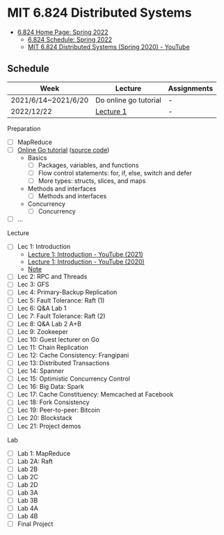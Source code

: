 # MIT 6.824 Distributed Systems

* [6.824 Home Page: Spring 2022](https://pdos.csail.mit.edu/6.824/)
  * [6.824 Schedule: Spring 2022](https://pdos.csail.mit.edu/6.824/schedule.html)
  * [MIT 6.824 Distributed Systems (Spring 2020) - YouTube](https://www.youtube.com/playlist?list=PLrw6a1wE39_tb2fErI4-WkMbsvGQk9_UB)

## Schedule

| Week                | Lecture                                      | Assignments |
| ------------------- | -------------------------------------------- | ----------- |
| 2021/6/14~2021/6/20 | Do online go tutorial                        | -           |
| 2022/12/22          | [Lecture 1](Lectures/Lecture1_Introduction/) | -           |

Preparation

* [ ] MapReduce
* [ ] [Online Go tutorial](https://tour.golang.org/list) ([source code](https://github.com/golang/tour))
  * Basics
    * [ ] Packages, variables, and functions
    * [ ] Flow control statements: for, if, else, switch and defer
    * [ ] More types: structs, slices, and maps
  * Methods and interfaces
    * [ ] Methods and interfaces
  * Concurrency
    * [ ] Concurrency
* [ ] ...

Lecture

* [ ] Lec 1: Introduction
  * [Lecture 1: Introduction - YouTube (2021)](https://www.youtube.com/watch?v=WtZ7pcRSkOA)
  * [Lecture 1: Introduction - YouTube (2020)](https://www.youtube.com/watch?v=cQP8WApzIQQ)
  * [Note](Lectures/Lecture1_Introduction/README.md)
* [ ] Lec 2: RPC and Threads
* [ ] Lec 3: GFS
* [ ] Lec 4: Primary-Backup Replication
* [ ] Lec 5: Fault Tolerance: Raft (1)
* [ ] Lec 6: Q&A Lab 1
* [ ] Lec 7: Fault Tolerance: Raft (2)
* [ ] Lec 8: Q&A Lab 2 A+B
* [ ] Lec 9: Zookeeper
* [ ] Lec 10: Guest lecturer on Go
* [ ] Lec 11: Chain Replication
* [ ] Lec 12: Cache Consistency: Frangipani
* [ ] Lec 13: Distributed Transactions
* [ ] Lec 14: Spanner
* [ ] Lec 15: Optimistic Concurrency Control
* [ ] Lec 16: Big Data: Spark
* [ ] Lec 17: Cache Constituency: Memcached at Facebook
* [ ] Lec 18: Fork Consistency
* [ ] Lec 19: Peer-to-peer: Bitcoin
* [ ] Lec 20: Blockstack
* [ ] Lec 21: Project demos

Lab

* [ ] Lab 1: MapReduce
* [ ] Lab 2A: Raft
* [ ] Lab 2B
* [ ] Lab 2C
* [ ] Lab 2D
* [ ] Lab 3A
* [ ] Lab 3B
* [ ] Lab 4A
* [ ] Lab 4B
* [ ] Final Project
